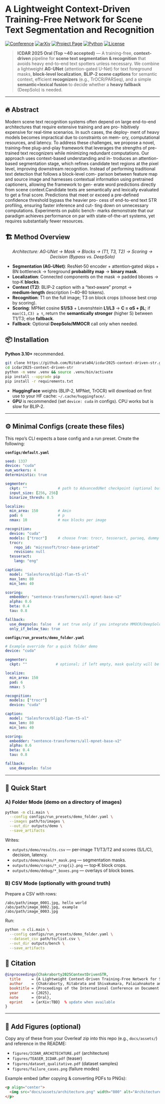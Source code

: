 # A Lightweight Context-Driven Training-Free Network for Scene Text Segmentation and Recognition

[![Conference](https://img.shields.io/badge/ICDAR-2025%20Oral-blueviolet)](https://icdar2025.org/)
[![arXiv](https://img.shields.io/badge/arXiv-TBD-B31B1B.svg)](https://arxiv.org/abs/2503.15639)
[![Project Page](https://img.shields.io/badge/Project%20Page-TBD-1f6feb)](https://ritabrata04.github.io/Context-driven-STR/)
[![Python](https://img.shields.io/badge/python-3.10%2B-3776AB.svg?logo=python&logoColor=white)](#)
[![License](https://img.shields.io/badge/license-MIT-green)](#license)

> **ICDAR 2025 Oral (Top ~40 accepted)** — A training-free, **context-driven** pipeline for **scene text segmentation & recognition** that avoids heavy end-to-end text spotters unless necessary. We combine a lightweight **AG-UNet** (attention-gated U-Net) for text foreground masks, **block-level localization**, **BLIP‑2 scene captions** for semantic context, efficient **recognizers** (e.g., TrOCR/PARSeq), and a simple **semantic+lexical fusion** to decide whether a **heavy fallback** (DeepSolo) is needed.

---

## 🔥 Abstract 

Modern scene text recognition systems often depend on large
end-to-end architectures that require extensive training and are pro-
hibitively expensive for real-time scenarios. In such cases, the deploy-
ment of heavy models becomes impractical due to constraints on mem-
ory, computational resources, and latency. To address these challenges,
we propose a novel, training-free plug-and-play framework that leverages
the strengths of pre-trained text recognizers while minimizing redundant
computations. Our approach uses context-based understanding and in-
troduces an attention-based segmentation stage, which refines candidate
text regions at the pixel level, improving downstream recognition. Instead
of performing traditional text detection that follows a block-level com-
parison between feature map and source image and harnesses contextual
information using pretrained captioners, allowing the framework to gen-
erate word predictions directly from scene context.Candidate texts are
semantically and lexically evaluated to get a final score. Predictions that
meet or exceed a pre-defined confidence threshold bypass the heavier pro-
cess of end-to-end text STR profiling, ensuring faster inference and cut-
ting down on unnecessary computations. Experiments on public bench-
marks demonstrate that our paradigm achieves performance on par with
state-of-the-art systems, yet requires substantially fewer resources.


## 🏗️ Method Overview

<p align="center">
  <i>Architecture: AG‑UNet → Mask → Blocks → (T1, T3, T2) → Scoring → Decision (Bypass vs. DeepSolo)</i>
</p>

- **Segmentation (AG‑UNet)**: ResNet‑50 encoder + attention‑gated skips + BN bottleneck → foreground **probability map** → **binary mask**.
- **Localization**: Connected components on the mask → padded bboxes → top‑K **blocks**.
- **Context (T2)**: BLIP‑2 caption with a “text‑aware” prompt → **medium‑length** description (~40–80 tokens).
- **Recognition**: T1 on the full image; T3 on block crops (choose best crop by scoring).
- **Scoring**: MPNet cosine **S1/S3** + Levenshtein **L1/L3** → **C = αS + βL**; if `max(C1,C3) ≥ τ`, return the **semantically stronger** (higher S) between T1/T3; else **fallback**.
- **Fallback**: Optional **DeepSolo/MMOCR** call only when needed.



## 📦 Installation

**Python 3.10+** recommended.

```bash
git clone https://github.com/Ritabrata04/icdar2025-context-driven-str.git
cd icdar2025-context-driven-str
python -m venv .venv && source .venv/bin/activate
pip install --upgrade pip
pip install -r requirements.txt
```

- **HuggingFace** weights (BLIP‑2, MPNet, TrOCR) will download on first use to your HF cache: `~/.cache/huggingface/`.
- **GPU** is recommended (set `device: cuda` in configs). CPU works but is slow for BLIP‑2.

---

## ⚙️ Minimal Configs (create these files)

This repo’s CLI expects a base config and a run preset. Create the following:

**`configs/default.yaml`**
```yaml
seed: 1337
device: "cuda"
num_workers: 4
deterministic: true

segmenter:
  ckpt: ""              # path to AdvancedUNet checkpoint (optional but recommended)
  input_size: [256, 256]
  binarize_thresh: 0.5

localize:
  min_area: 150         # Amin
  pad: 6                # p
  nmax: 10              # max blocks per image

recognition:
  device: "cuda"
  models: ["trocr"]     # choose from: trocr, tesseract, parseq, dummy
  trocr:
    repo_id: "microsoft/trocr-base-printed"
    revision: null
  tesseract:
    lang: "eng"

caption:
  model: "Salesforce/blip2-flan-t5-xl"
  max_len: 80
  min_len: 40

scoring:
  embedder: "sentence-transformers/all-mpnet-base-v2"
  alpha: 0.6
  beta: 0.4
  tau: 0.8

fallback:
  use_deepsolo: false   # set true only if you integrate MMOCR/DeepSolo
  only_if_below_tau: true
```

**`configs/run_presets/demo_folder.yaml`**
```yaml
# Example override for a quick folder demo
device: "cuda"

segmenter:
  ckpt: ""             # optional; if left empty, mask quality will be poor

localize:
  min_area: 150
  pad: 6
  nmax: 5

recognition:
  models: ["trocr"]
  device: "cuda"

caption:
  model: "Salesforce/blip2-flan-t5-xl"
  max_len: 80
  min_len: 40

scoring:
  embedder: "sentence-transformers/all-mpnet-base-v2"
  alpha: 0.6
  beta: 0.4
  tau: 0.8

fallback:
  use_deepsolo: false
```

---

## 🚀 Quick Start

### A) Folder Mode (demo on a directory of images)
```bash
python -m cli.main \
  --config configs/run_presets/demo_folder.yaml \
  --images path/to/images \
  --out_dir outputs/demo \
  --save_artifacts
```

Writes:
- `outputs/demo/results.csv` — per‑image T1/T3/T2 and scores (S/L/C), decision, latency.
- `outputs/demo/masks/*_mask.png` — segmentation masks.
- `outputs/demo/crops/*_crop{i}.png` — top‑K block crops.
- `outputs/demo/debug/*_boxes.png` — overlays of block boxes.

### B) CSV Mode (optionally with ground truth)
Prepare a CSV with rows:
```
/abs/path/image_0001.jpg, hello world
/abs/path/image_0002.jpg, example
/abs/path/image_0003.jpg
```

Run:
```bash
python -m cli.main \
  --config configs/run_presets/demo_folder.yaml \
  --dataset_csv path/to/list.csv \
  --out_dir outputs/bench \
  --save_artifacts
```

## 📜 Citation

```bibtex
@inproceedings{Chakraborty2025ContextDrivenSTR,
  title     = {A Lightweight Context-Driven Training-Free Network for Scene Text Segmentation and Recognition},
  author    = {Chakraborty, Ritabrata and Shivakumara, Palaiahnakote and Pal, Umapada and Liu, Cheng-Lin},
  booktitle = {Proceedings of the International Conference on Document Analysis and Recognition (ICDAR)},
  year      = {2025},
  note      = {Oral},
  eprint    = {arXiv:TBD}  % update when available
}
```

---

## 📎 Add Figures (optional)

Copy any of these from your Overleaf zip into this repo (e.g., `docs/assets/`) and reference in the README:

- `figures/ICDAR_ARCHITECHTURE.pdf` (architecture)
- `figures/TEASER_ICDAR.pdf` (teaser)
- `figures/dataset_qualitative.pdf` (dataset samples)
- `figures/failure_cases.png` (failure modes)

Example embed (after copying & converting PDFs to PNGs):

```markdown
<p align="center">
  <img src="docs/assets/architecture.png" width="800" alt="Architecture">
</p>
```

